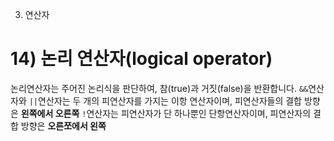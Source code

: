 3.  연산자

# 14) 논리 연산자(logical operator)

논리연산자는 주어진 논리식을 판단하여, 참(true)과 거짓(false)을 반환합니다.
`&&`연산자와 `||`연산자는 두 개의 피연산자를 가지는 이항 연산자이며, 피연산자들의 결합 방향은 **왼쪽에서 오른쪽**
`!`연산자는 피연산자가 단 하나뿐인 단항연산자이며, 피연산자의 결합 방향은 **오른쪼에서 왼쪽**
